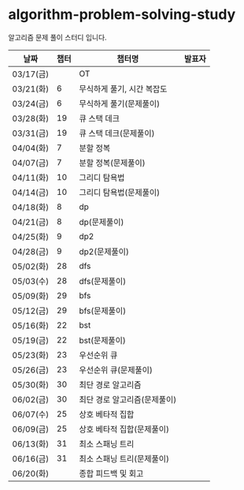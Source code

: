 # algorithm-problem-solving-study
알고리즘 문제 풀이 스터디 입니다.

| 날짜       | 챕터 | 챕터명                       | 발표자 |
| ---------- | ---- | ---------------------------- | ------ |
| 03/17(금) |      | OT                           |        |
| 03/21(화) | 6    | 무식하게 풀기, 시간 복잡도   |        |
| 03/24(금) | 6    | 무식하게 풀기(문제풀이)     |        |
| 03/28(화) | 19   | 큐 스택 데크                 |        |
| 03/31(금) | 19   | 큐 스택 데크(문제풀이)      |        |
| 04/04(화) | 7    | 분할 정복                    |        |
| 04/07(금) | 7    | 분할 정복(문제풀이)         |        |
| 04/11(화) | 10   | 그리디 탐욕법                |        |
| 04/14(금) | 10   | 그리디 탐욕법(문제풀이)     |        |
| 04/18(화) | 8    | dp                           |        |
| 04/21(금) | 8    | dp(문제풀이)                 |        |
| 04/25(화) | 9    | dp2                          |        |
| 04/28(금) | 9    | dp2(문제풀이)               |        |
| 05/02(화) | 28   | dfs                          |        |
| 05/03(수) | 28   | dfs(문제풀이)               |        |
| 05/09(화) | 29   | bfs                          |        |
| 05/12(금) | 29   | bfs(문제풀이)               |        |
| 05/16(화) | 22   | bst                          |        |
| 05/19(금) | 22   | bst(문제풀이)               |        |
| 05/23(화) | 23   | 우선순위 큐                  |        |
| 05/26(금) | 23   | 우선순위 큐(문제풀이)       |        |
| 05/30(화) | 30   | 최단 경로 알고리즘          |        |
| 06/02(금) | 30 | 최단 경로 알고리즘(문제풀이) | |
| 06/07(수) | 25 | 상호 베타적 집합 | |
| 06/09(금) | 25 | 상호 베타적 집합(문제풀이) | |
| 06/13(화) | 31 | 최소 스패닝 트리 | |
| 06/16(금) | 31 | 최소 스패닝 트리(문제풀이) | |
| 06/20(화) | | 종합 피드백 및 회고 | |
